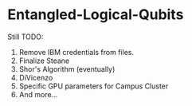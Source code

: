 # Entangled-Logical-Qubits

Still TODO: 

1. Remove IBM credentials from files.
2. Finalize Steane
3. Shor's Algorithm (eventually)
4. DiVicenzo
5. Specific GPU parameters for Campus Cluster
6. And more...

